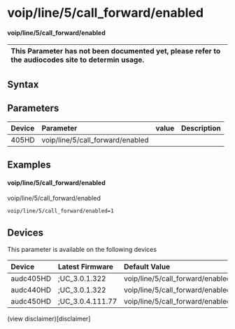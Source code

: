 ﻿---
description: voip/line/5/call_forward/enabled
search: false
---

# voip/line/5/call_forward/enabled

#### voip/line/5/call_forward/enabled


| This Parameter has not been documented yet, please refer to the audiocodes site to determin usage.  | 
| :--- |

## Syntax

## Parameters
|Device|Parameter|value|Description|
|:---|:---|:---|:---|
| 405HD | voip/line/5/call_forward/enabled |  |  |

## Examples
#### voip/line/5/call_forward/enabled

voip/line/5/call_forward/enabled

```
voip/line/5/call_forward/enabled=1
```

## Devices
This parameter is available on the following devices

| Device | Latest Firmware | Default Value |
|:---|:---|:---|
| audc405HD | ;UC_3.0.1.322 | voip/line/5/call_forward/enabled=1 
| audc440HD | ;UC_3.0.1.322 | voip/line/5/call_forward/enabled=1 
| audc450HD | ;UC_3.0.4.111.77 | voip/line/5/call_forward/enabled=1 

(view disclaimer)[disclaimer]
